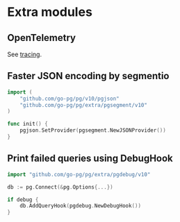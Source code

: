 # Extra modules

## OpenTelemetry

See [tracing](/tracing/).

## Faster JSON encoding by segmentio

```go
import (
    "github.com/go-pg/pg/v10/pgjson"
    "github.com/go-pg/pg/extra/pgsegment/v10"
)

func init() {
    pgjson.SetProvider(pgsegment.NewJSONProvider())
}
```

## Print failed queries using DebugHook

```go
import "github.com/go-pg/pg/extra/pgdebug/v10"

db := pg.Connect(&pg.Options{...})

if debug {
    db.AddQueryHook(pgdebug.NewDebugHook())
}
```
